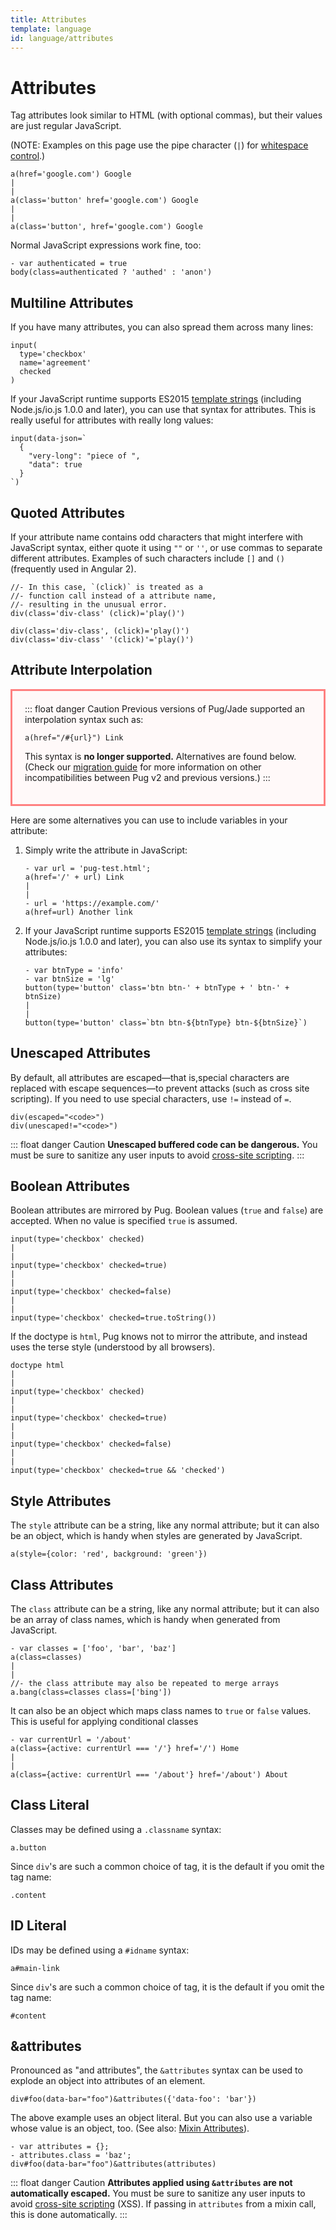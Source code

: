 ```yaml
---
title: Attributes
template: language
id: language/attributes
---
```


# Attributes

Tag attributes look similar to HTML (with optional commas), but their values are just regular JavaScript.

(NOTE: Examples on this page use the pipe character (`|`) for [whitespace control](plain-text.html#whitespace-control).)

```pug-preview
a(href='google.com') Google
|
|
a(class='button' href='google.com') Google
|
|
a(class='button', href='google.com') Google
```

Normal JavaScript expressions work fine, too:

```pug-preview
- var authenticated = true
body(class=authenticated ? 'authed' : 'anon')
```

## Multiline Attributes

If you have many attributes, you can also spread them across many lines:

```pug-preview
input(
  type='checkbox'
  name='agreement'
  checked
)
```

If your JavaScript runtime supports ES2015 [template strings] (including Node.js/io.js 1.0.0 and later), you can use that syntax for attributes. This is really useful for attributes with really long values:

```pug-preview (features=['templatestrings'])
input(data-json=`
  {
    "very-long": "piece of ",
    "data": true
  }
`)
```

## Quoted Attributes

If your attribute name contains odd characters that might interfere with JavaScript syntax, either quote it using `""` or `''`, or use commas to separate different attributes. Examples of such characters include `[]` and `()` (frequently used in Angular 2).

```pug-preview
//- In this case, `(click)` is treated as a
//- function call instead of a attribute name,
//- resulting in the unusual error.
div(class='div-class' (click)='play()')
```

```pug-preview
div(class='div-class', (click)='play()')
div(class='div-class' '(click)'='play()')
```

## Attribute Interpolation

<div style="padding: 20px; border: 3px solid #ff8080; background: #fff9f9;">
::: float danger Caution
Previous versions of Pug/Jade supported an interpolation syntax such as:

```pug
a(href="/#{url}") Link
```

This syntax is **no longer supported.** Alternatives are found below. (Check our [migration guide] for more information on other incompatibilities between Pug v2 and previous versions.)
:::
</div>

Here are some alternatives you can use to include variables in your attribute:

1. Simply write the attribute in JavaScript:

   ```pug-preview
   - var url = 'pug-test.html';
   a(href='/' + url) Link
   |
   |
   - url = 'https://example.com/'
   a(href=url) Another link
   ```

2. If your JavaScript runtime supports ES2015 [template strings] (including Node.js/io.js 1.0.0 and later), you can also use its syntax to simplify your attributes:

   ```pug-preview (features=['templatestrings'])
   - var btnType = 'info'
   - var btnSize = 'lg'
   button(type='button' class='btn btn-' + btnType + ' btn-' + btnSize)
   |
   |
   button(type='button' class=`btn btn-${btnType} btn-${btnSize}`)
   ```

## Unescaped Attributes

By default, all attributes are escaped&mdash;that is,special characters are replaced with escape sequences&mdash;to prevent attacks (such as cross site scripting).  If you need to use special characters, use `!=` instead of `=`.

```pug-preview
div(escaped="<code>")
div(unescaped!="<code>")
```

::: float danger Caution
**Unescaped buffered code can be dangerous.** You must be sure to sanitize any user inputs to avoid [cross-site scripting].
:::

## Boolean Attributes

Boolean attributes are mirrored by Pug. Boolean values (`true` and `false`) are accepted. When no value is specified `true` is assumed.

```pug-preview
input(type='checkbox' checked)
|
|
input(type='checkbox' checked=true)
|
|
input(type='checkbox' checked=false)
|
|
input(type='checkbox' checked=true.toString())
```

If the doctype is `html`, Pug knows not to mirror the attribute, and instead uses the terse style (understood by all browsers).

```pug-preview
doctype html
|
|
input(type='checkbox' checked)
|
|
input(type='checkbox' checked=true)
|
|
input(type='checkbox' checked=false)
|
|
input(type='checkbox' checked=true && 'checked')
```

## Style Attributes

The `style` attribute can be a string, like any normal attribute; but it can also be an object, which is handy when styles are generated by JavaScript.


```pug-preview
a(style={color: 'red', background: 'green'})
```

## Class Attributes

The `class` attribute can be a string, like any normal attribute; but it can also be an array of class names, which is handy when generated from JavaScript.

```pug-preview
- var classes = ['foo', 'bar', 'baz']
a(class=classes)
|
|
//- the class attribute may also be repeated to merge arrays
a.bang(class=classes class=['bing'])
```

It can also be an object which maps class names to `true` or `false` values. This is useful for applying conditional classes

```pug-preview
- var currentUrl = '/about'
a(class={active: currentUrl === '/'} href='/') Home
|
|
a(class={active: currentUrl === '/about'} href='/about') About
```

## Class Literal

Classes may be defined using a `.classname` syntax:

```pug-preview
a.button
```

Since `div`'s are such a common choice of tag, it is the default if you omit the tag name:

```pug-preview
.content
```

## ID Literal

IDs may be defined using a `#idname` syntax:

```pug-preview
a#main-link
```

Since `div`'s are such a common choice of tag, it is the default if you omit the tag name:

```pug-preview
#content
```

## &attributes

Pronounced as "and attributes", the `&attributes` syntax can be used to explode an object into attributes of an element.

```pug-preview
div#foo(data-bar="foo")&attributes({'data-foo': 'bar'})
```

The above example uses an object literal. But you can also use a variable whose value is an object, too. (See also: [Mixin Attributes]).

```pug-preview
- var attributes = {};
- attributes.class = 'baz';
div#foo(data-bar="foo")&attributes(attributes)
```

::: float danger Caution
**Attributes applied using `&attributes` are not automatically escaped.** You must be sure to sanitize any user inputs to avoid [cross-site scripting] (XSS). If passing in `attributes` from a mixin call, this is done automatically.
:::

[template strings]: https://developer.mozilla.org/en-US/docs/Web/JavaScript/Reference/Template_literals
[mixin attributes]: mixins.html#mixin-attributes
[cross-site scripting]: https://en.wikipedia.org/wiki/Cross-site_scripting
[migration guide]: ../api/migration-v2.html
